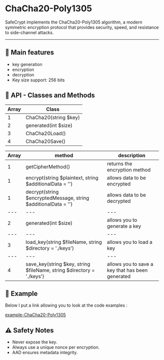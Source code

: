 # ChaCha20-Poly1305 

SafeCrypt implements the ChaCha20-Poly1305 algorithm, a modern symmetric encryption protocol that provides security, speed, and resistance to side-channel attacks.

---


## 🔐 Main features

- key generation
- encryption
- decryption
- Key size support: 256 bits

## 🧱 API - Classes and Methods

| Array | Class |
|---------|-------|
|   1     | ChaCha20(string $key) |
|   2     | generated(int $size)  |
|   3     |   ChaCha20Load() |
|   4     |   ChaCha20Save() |
 

| Array | method | description |
|-------|---------|------------|
| 1 | getCipherMethod() | returns the encryption method |
| 1 | encrypt(string $plaintext, string $additionalData = '') | allows data to be encrypted |
| 1 | decrypt(string $encryptedMessage, string $additionalData = '') | allows data to be decrypted |
|---|---|---|
| 2 | generated(int $size) | allows you to generate a key|
|---|---|---|
| 3 | load_key(string $fileName, string $directory = './keys') | allows you to load a key |
|---|---|---|
|4| save_key(string $key, string $fileName, string $directory = './keys') | allows you to save a key that has been generated |


## 🚀 Example

Below I put a link allowing you to look at the code examples : 

[example-ChaCha20-Poly1305](../example/ChaCha20-Poly1305.md)


## ⚠️ Safety Notes

- Never expose the key.
- Always use a unique nonce per encryption.
- AAD ensures metadata integrity.